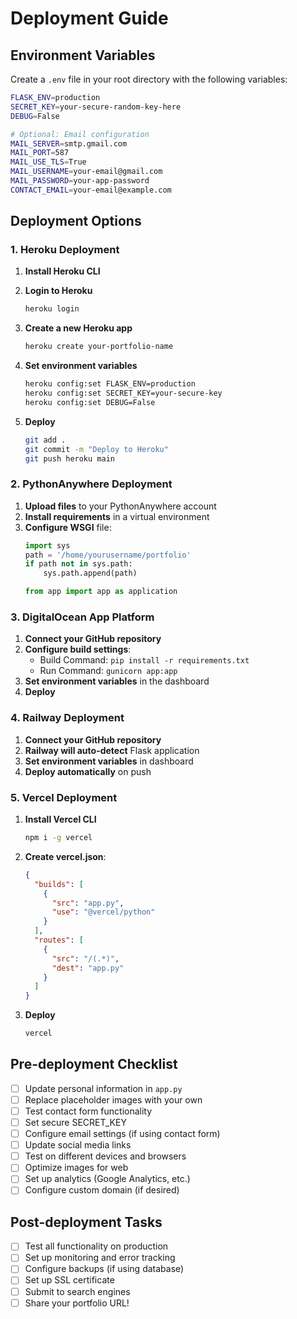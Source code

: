 # Deployment Guide

## Environment Variables

Create a `.env` file in your root directory with the following variables:

```bash
FLASK_ENV=production
SECRET_KEY=your-secure-random-key-here
DEBUG=False

# Optional: Email configuration
MAIL_SERVER=smtp.gmail.com
MAIL_PORT=587
MAIL_USE_TLS=True
MAIL_USERNAME=your-email@gmail.com
MAIL_PASSWORD=your-app-password
CONTACT_EMAIL=your-email@example.com
```

## Deployment Options

### 1. Heroku Deployment

1. **Install Heroku CLI**
2. **Login to Heroku**
   ```bash
   heroku login
   ```

3. **Create a new Heroku app**
   ```bash
   heroku create your-portfolio-name
   ```

4. **Set environment variables**
   ```bash
   heroku config:set FLASK_ENV=production
   heroku config:set SECRET_KEY=your-secure-key
   heroku config:set DEBUG=False
   ```

5. **Deploy**
   ```bash
   git add .
   git commit -m "Deploy to Heroku"
   git push heroku main
   ```

### 2. PythonAnywhere Deployment

1. **Upload files** to your PythonAnywhere account
2. **Install requirements** in a virtual environment
3. **Configure WSGI** file:
   ```python
   import sys
   path = '/home/yourusername/portfolio'
   if path not in sys.path:
       sys.path.append(path)
   
   from app import app as application
   ```

### 3. DigitalOcean App Platform

1. **Connect your GitHub repository**
2. **Configure build settings**:
   - Build Command: `pip install -r requirements.txt`
   - Run Command: `gunicorn app:app`
3. **Set environment variables** in the dashboard
4. **Deploy**

### 4. Railway Deployment

1. **Connect your GitHub repository**
2. **Railway will auto-detect** Flask application
3. **Set environment variables** in dashboard
4. **Deploy automatically** on push

### 5. Vercel Deployment

1. **Install Vercel CLI**
   ```bash
   npm i -g vercel
   ```

2. **Create vercel.json**:
   ```json
   {
     "builds": [
       {
         "src": "app.py",
         "use": "@vercel/python"
       }
     ],
     "routes": [
       {
         "src": "/(.*)",
         "dest": "app.py"
       }
     ]
   }
   ```

3. **Deploy**
   ```bash
   vercel
   ```

## Pre-deployment Checklist

- [ ] Update personal information in `app.py`
- [ ] Replace placeholder images with your own
- [ ] Test contact form functionality
- [ ] Set secure SECRET_KEY
- [ ] Configure email settings (if using contact form)
- [ ] Update social media links
- [ ] Test on different devices and browsers
- [ ] Optimize images for web
- [ ] Set up analytics (Google Analytics, etc.)
- [ ] Configure custom domain (if desired)

## Post-deployment Tasks

- [ ] Test all functionality on production
- [ ] Set up monitoring and error tracking
- [ ] Configure backups (if using database)
- [ ] Set up SSL certificate
- [ ] Submit to search engines
- [ ] Share your portfolio URL!
